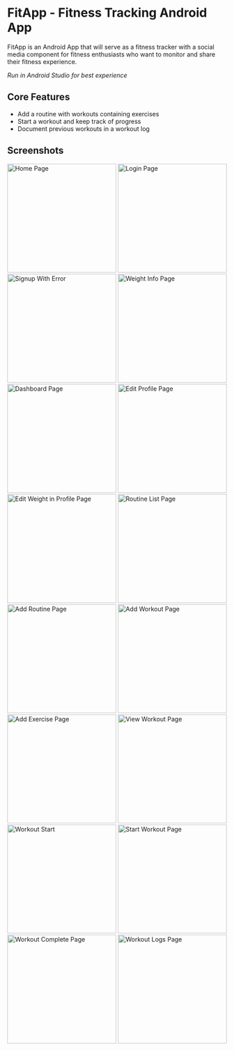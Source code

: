 # FitApp - Fitness Tracking Android App

FitApp is an Android App that will serve as a fitness tracker with a social media
component for fitness enthusiasts who want to monitor and share their fitness experience.

_Run in Android Studio for best experience_

## Core Features

- Add a routine with workouts containing exercises
- Start a workout and keep track of progress
- Document previous workouts in a workout log

## Screenshots

<img alt="Home Page" src="FitApp-screenshots/HomePage.png" width="250"/>
<img alt="Login Page" src="FitApp-screenshots/Login.png" width="250"/>
<img alt="Signup With Error" src="FitApp-screenshots/SignupError.png" width="250"/>
<img alt="Weight Info Page" src="FitApp-screenshots/WeightInfo.png" width="250"/>

<img alt="Dashboard Page" src="FitApp-screenshots/Dashboard.png" width="250"/>
<img alt="Edit Profile Page" src="FitApp-screenshots/EditProfileInfo.png" width="250"/>
<img alt="Edit Weight in Profile Page" src="FitApp-screenshots/EditWeight.png" width="250"/>

<img alt="Routine List Page" src="FitApp-screenshots/RoutineList.png" width="250"/>
<img alt="Add Routine Page" src="FitApp-screenshots/AddRoutine.png" width="250"/>

<img alt="Add Workout Page" src="FitApp-screenshots/AddWorkout.png" width="250"/>
<img alt="Add Exercise Page" src="FitApp-screenshots/AddExercise.png" width="250"/>

<img alt="View Workout Page" src="FitApp-screenshots/ViewWorkout.png" width="250"/>
<img alt="Workout Start" src="FitApp-screenshots/WorkoutStart.png" width="250"/>
<img alt="Start Workout Page" src="FitApp-screenshots/StartWorkout.gif" width="250"/>
<img alt="Workout Complete Page" src="FitApp-screenshots/WorkoutComplete.png" width="250"/>
<img alt="Workout Logs Page" src="FitApp-screenshots/WorkoutLogs.png" width="250"/>